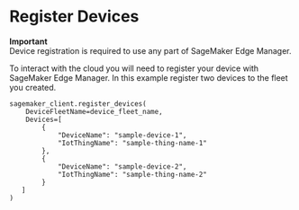 # Register Devices<a name="edge-getting-started-step4"></a>

**Important**  
Device registration is required to use any part of SageMaker Edge Manager\.

To interact with the cloud you will need to register your device with SageMaker Edge Manager\. In this example register two devices to the fleet you created\.

```
sagemaker_client.register_devices(
    DeviceFleetName=device_fleet_name,
    Devices=[
        {          
            "DeviceName": "sample-device-1",
            "IotThingName": "sample-thing-name-1"
        },
        {
            "DeviceName": "sample-device-2",
            "IotThingName": "sample-thing-name-2"
        }
   ]
)
```